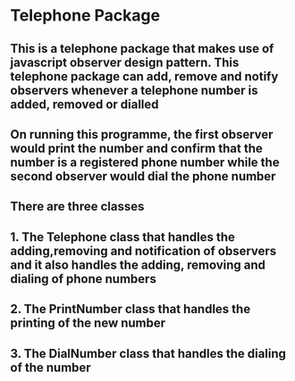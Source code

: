 # Telephone Package

## This is a telephone package that makes use of javascript observer design pattern. This telephone package can add, remove and notify observers whenever a telephone number is added, removed or dialled

## On running this programme, the first observer would print the number and confirm that the number is a registered phone number while the second observer would dial the phone number

## There are three classes

## 1. The Telephone class that handles the adding,removing and notification of observers and it also handles the adding, removing and dialing of phone numbers

## 2. The PrintNumber class that handles the printing of the new number

## 3. The DialNumber class that handles the dialing of the number
